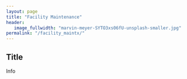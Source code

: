 ```yaml
---
layout: page
title: "Facility Maintenance"
header:
   image_fullwidth: "marvin-meyer-SYTO3xs06fU-unsplash-smaller.jpg"
permalink: "/facility_maintx/"
---
```


## Title
Info
